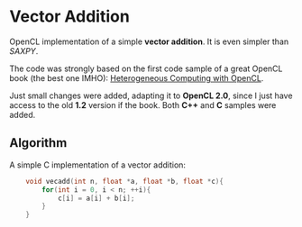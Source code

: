 # Vector Addition
OpenCL implementation of a simple **vector addition**. It is
even simpler than  *SAXPY*.

The code was strongly based on the first code sample of
a great OpenCL book (the best one IMHO):
[Heterogeneous Computing with
OpenCL](http://www.heterogeneouscompute.org/?page_id=7).

Just small changes were added, adapting it to **OpenCL 2.0**,
since I just have access to the old **1.2** version if the book.
Both **C++** and **C** samples were added.

## Algorithm
A simple C implementation of a vector addition:
```C
    void vecadd(int n, float *a, float *b, float *c){
        for(int i = 0, i < n; ++i){
            c[i] = a[i] + b[i];
        }
    }
```
